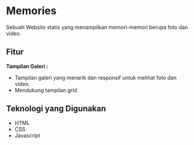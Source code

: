# Memories
Sebuah Website statis yang menampilkan memori-memori berupa foto dan video.
## Fitur
**Tampilan Galeri :**
- Tampilan galeri yang menarik dan responsif untuk melihat foto dan video.
- Mendukung tampilan grid
## Teknologi yang Digunakan
- HTML
- CSS
- Javascript
